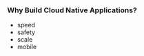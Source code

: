 <!-- .element: class="toc" -->

### Why Build Cloud Native Applications?

* speed
* safety
* scale <!-- .element: class="current-item" -->
* mobile

<i class="fa fa-cloud fa-lg"></i>
